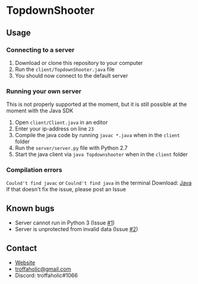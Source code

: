 # TopdownShooter

## Usage
### Connecting to a server
1. Download or clone this repository to your computer
2. Run the `client/TopdownShooter.java` file
3. You should now connect to the default server
### Running your own server
This is not properly supported at the moment, but it is still possible at the moment with the Java SDK
1. Open `client/Client.java` in an editor 
2. Enter your ip-address on line `23`
3. Compile the java code by running `javac *.java` when in the `client` folder
4. Run the `server/server.py` file with Python 2.7
5. Start the java client via `java Topdownshooter` when in the `client` folder
### Compilation errors
`Coulnd't find javac` or `Coulnd't find java` in the terminal
Download: [Java](https://www.java.com/sv/download/)
If that doesn't fix the issue, please post an Issue
## Known bugs
* Server cannot run in Python 3 (Issue [#1](https://github.com/LogFlames/TopdownShooter/issues/1))
* Server is unprotected from invalid data (Issue [#2](https://github.com/LogFlames/TopdownShooter/issues/2))
## Contact
* [Website](https://troff.xyz)
* [troffaholic@gmail.com](mailto:troffaholic@gmail.com)
* Discord: troffaholic#1066
